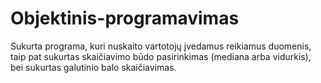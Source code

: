 # Objektinis-programavimas
Sukurta programa, kuri nuskaito vartotojų įvedamus reikiamus duomenis, taip pat sukurtas skaičiavimo būdo pasirinkimas (mediana arba vidurkis), bei sukurtas galutinio balo skaičiavimas.
